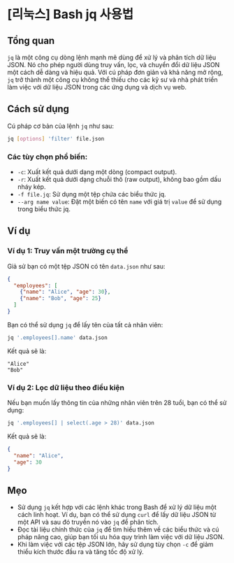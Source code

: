 # [리눅스] Bash jq 사용법

## Tổng quan
`jq` là một công cụ dòng lệnh mạnh mẽ dùng để xử lý và phân tích dữ liệu JSON. Nó cho phép người dùng truy vấn, lọc, và chuyển đổi dữ liệu JSON một cách dễ dàng và hiệu quả. Với cú pháp đơn giản và khả năng mở rộng, `jq` trở thành một công cụ không thể thiếu cho các kỹ sư và nhà phát triển làm việc với dữ liệu JSON trong các ứng dụng và dịch vụ web.

## Cách sử dụng
Cú pháp cơ bản của lệnh `jq` như sau:

```bash
jq [options] 'filter' file.json
```

### Các tùy chọn phổ biến:
- `-c`: Xuất kết quả dưới dạng một dòng (compact output).
- `-r`: Xuất kết quả dưới dạng chuỗi thô (raw output), không bao gồm dấu nháy kép.
- `-f file.jq`: Sử dụng một tệp chứa các biểu thức jq.
- `--arg name value`: Đặt một biến có tên `name` với giá trị `value` để sử dụng trong biểu thức jq.

## Ví dụ
### Ví dụ 1: Truy vấn một trường cụ thể
Giả sử bạn có một tệp JSON có tên `data.json` như sau:

```json
{
  "employees": [
    {"name": "Alice", "age": 30},
    {"name": "Bob", "age": 25}
  ]
}
```

Bạn có thể sử dụng `jq` để lấy tên của tất cả nhân viên:

```bash
jq '.employees[].name' data.json
```

Kết quả sẽ là:
```
"Alice"
"Bob"
```

### Ví dụ 2: Lọc dữ liệu theo điều kiện
Nếu bạn muốn lấy thông tin của những nhân viên trên 28 tuổi, bạn có thể sử dụng:

```bash
jq '.employees[] | select(.age > 28)' data.json
```

Kết quả sẽ là:
```json
{
  "name": "Alice",
  "age": 30
}
```

## Mẹo
- Sử dụng `jq` kết hợp với các lệnh khác trong Bash để xử lý dữ liệu một cách linh hoạt. Ví dụ, bạn có thể sử dụng `curl` để lấy dữ liệu JSON từ một API và sau đó truyền nó vào `jq` để phân tích.
- Đọc tài liệu chính thức của `jq` để tìm hiểu thêm về các biểu thức và cú pháp nâng cao, giúp bạn tối ưu hóa quy trình làm việc với dữ liệu JSON.
- Khi làm việc với các tệp JSON lớn, hãy sử dụng tùy chọn `-c` để giảm thiểu kích thước đầu ra và tăng tốc độ xử lý.